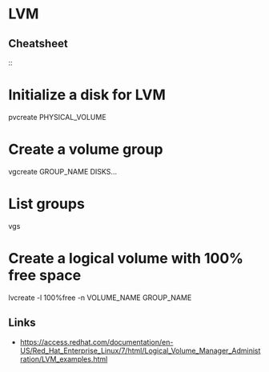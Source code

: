 # LVM
Cheatsheet
----------

::

  # Initialize a disk for LVM
  pvcreate PHYSICAL_VOLUME

  # Create a volume group
  vgcreate GROUP_NAME DISKS...

  # List groups
  vgs

  # Create a logical volume with 100% free space
  lvcreate -l 100%free -n VOLUME_NAME GROUP_NAME

Links
-----


* <https://access.redhat.com/documentation/en-US/Red_Hat_Enterprise_Linux/7/html/Logical_Volume_Manager_Administration/LVM_examples.html>


